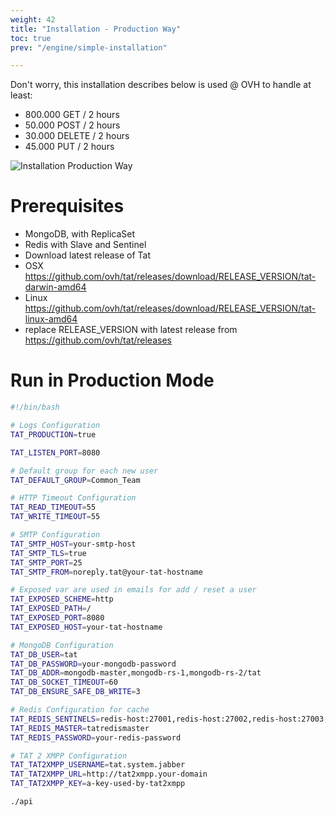 ```yaml
---
weight: 42
title: "Installation - Production Way"
toc: true
prev: "/engine/simple-installation"

---
```


Don't worry, this installation describes below is used @ OVH to handle at least:

* 800.000 GET / 2 hours
* 50.000 POST / 2 hours
* 30.000 DELETE / 2 hours
* 45.000 PUT / 2 hours

![Installation Production Way](/imgs/tat-installation-production.png?width=75%)

# Prerequisites
* MongoDB, with ReplicaSet
* Redis with Slave and Sentinel
* Download latest release of Tat
 * OSX https://github.com/ovh/tat/releases/download/RELEASE_VERSION/tat-darwin-amd64
 * Linux https://github.com/ovh/tat/releases/download/RELEASE_VERSION/tat-linux-amd64
 * replace RELEASE_VERSION with latest release from https://github.com/ovh/tat/releases

# Run in Production Mode

```bash
#!/bin/bash

# Logs Configuration
TAT_PRODUCTION=true

TAT_LISTEN_PORT=8080

# Default group for each new user
TAT_DEFAULT_GROUP=Common_Team

# HTTP Timeout Configuration
TAT_READ_TIMEOUT=55
TAT_WRITE_TIMEOUT=55

# SMTP Configuration
TAT_SMTP_HOST=your-smtp-host
TAT_SMTP_TLS=true
TAT_SMTP_PORT=25
TAT_SMTP_FROM=noreply.tat@your-tat-hostname

# Exposed var are used in emails for add / reset a user
TAT_EXPOSED_SCHEME=http
TAT_EXPOSED_PATH=/
TAT_EXPOSED_PORT=8080
TAT_EXPOSED_HOST=your-tat-hostname

# MongoDB Configuration
TAT_DB_USER=tat
TAT_DB_PASSWORD=your-mongodb-password
TAT_DB_ADDR=mongodb-master,mongodb-rs-1,mongodb-rs-2/tat
TAT_DB_SOCKET_TIMEOUT=60
TAT_DB_ENSURE_SAFE_DB_WRITE=3

# Redis Configuration for cache
TAT_REDIS_SENTINELS=redis-host:27001,redis-host:27002,redis-host:27003,redis-host:27004
TAT_REDIS_MASTER=tatredismaster
TAT_REDIS_PASSWORD=your-redis-password

# TAT 2 XMPP Configuration
TAT_TAT2XMPP_USERNAME=tat.system.jabber
TAT_TAT2XMPP_URL=http://tat2xmpp.your-domain
TAT_TAT2XMPP_KEY=a-key-used-by-tat2xmpp

./api
```
